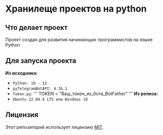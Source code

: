 # Хранилеще проектов на python
## Что делает проект
Проект создан для развития начинающих программистов на языке Python
## Для запуска проекта
**Из исходника:**
- `Python: 10 - 12`
- `pyTelegramBotAPI: 4.16.1`
- `Token.py`:
'''
TOKEN = "Ваш_токен_из_бота_BotFather"
'''
**Из релиза:**
- `Ubuntu 22.04.4 LTS или Windows 10`
## Лицензия
Этот репозиторий использует лицензию [MIT](/LICENSE).
